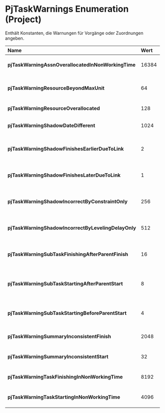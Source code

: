 
# PjTaskWarnings Enumeration (Project)

Enthält Konstanten, die Warnungen für Vorgänge oder Zuordnungen angeben.



|**Name**|**Wert**|**Beschreibung**|
|:-----|:-----|:-----|
|**pjTaskWarningAssnOverallocatedInNonWorkingTime**|16384|Die Zuordnung ist in der arbeitsfreien Zeit überlastet.|
|**pjTaskWarningResourceBeyondMaxUnit**|64|Die Zuordnung überschreitet die maximal verfügbaren Ressourceneinheiten.|
|**pjTaskWarningResourceOverallocated**|128|Die Ressource ist überlastet.|
|**pjTaskWarningShadowDateDifferent**|1024|Der Schattenvorgang weist ein anderes Datum auf.|
|**pjTaskWarningShadowFinishesEarlierDueToLink**|2|Der Schattenvorgang endet aufgrund einer Vorgängerverknüpfung früher.|
|**pjTaskWarningShadowFinishesLaterDueToLink**|1|Der Schattenvorgang endet aufgrund einer Vorgängerverknüpfung später.|
|**pjTaskWarningShadowIncorrectByConstraintOnly**|256|Der Schattenvorgang ist aufgrund einer Einschränkung fehlerhaft.|
|**pjTaskWarningShadowIncorrectByLevelingDelayOnly**|512|Der Schattenvorgang ist aufgrund einer Abgleichsverzögerung fehlerhaft.|
|**pjTaskWarningSubTaskFinishingAfterParentFinish**|16|Der Teilvorgang endet nach dem übergeordneten Vorgang.|
|**pjTaskWarningSubTaskStartingAfterParentStart**|8|Der Teilvorgang beginnt nach dem Beginn des übergeordneten Vorgangs.|
|**pjTaskWarningSubTaskStartingBeforeParentStart**|4|Der Teilvorgang beginnt vor dem übergeordneten Vorgang.|
|**pjTaskWarningSummaryInconsistentFinish**|2048|Der Endtermin des Sammelvorgangs ist inkonsistent.|
|**pjTaskWarningSummaryInconsistentStart**|32|Der Anfangstermin des Sammelvorgangs ist inkonsistent.|
|**pjTaskWarningTaskFinishingInNonWorkingTime**|8192|Der Endtermin des Vorgangs liegt in einer arbeitsfreien Zeit.|
|**pjTaskWarningTaskStartingInNonWorkingTime**|4096|Der Anfangstermin des Vorgangs liegt in einer arbeitsfreien Zeit.|

